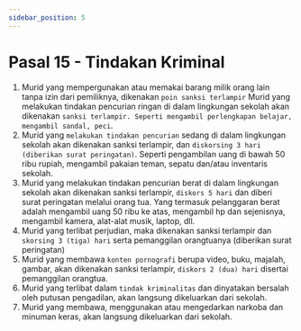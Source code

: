 ```yaml
---
sidebar_position: 5
---
```


# Pasal 15 - Tindakan Kriminal
1. Murid yang mempergunakan atau memakai barang milik orang lain tanpa izin dari pemiliknya, dikenakan `poin sanksi terlampir` Murid yang melakukan tindakan pencurian ringan di dalam lingkungan sekolah akan dikenakan `sanksi terlampir. Seperti mengambil perlengkapan belajar, mengambil sandal, peci`.
2. Murid yang `melakukan tindakan pencurian` sedang di dalam lingkungan sekolah akan dikenakan sanksi terlampir, dan `diskorsing 3 hari (diberikan surat peringatan)`. Seperti pengambilan uang di bawah 50 ribu rupiah, mengambil pakaian teman, sepatu dan/atau inventaris sekolah.
3. Murid yang melakukan tindakan pencurian berat di dalam lingkungan sekolah akan dikenakan sanksi terlampir, `diskors 5 hari` dan diberi surat peringatan melalui orang tua. Yang termasuk pelanggaran berat adalah mengambil uang 50 ribu ke atas, mengambil hp dan sejenisnya, mengambil kamera, alat-alat musik, laptop, dll. 
4. Murid yang terlibat perjudian, maka dikenakan sanksi terlampir dan `skorsing 3 (tiga) hari` serta pemanggilan orangtuanya (diberikan surat peringatan)
5. Murid yang membawa `konten pornografi` berupa video, buku, majalah, gambar, akan dikenakan sanksi terlampir, `diskors 2 (dua) hari` disertai pemanggilan orangtua.
7. Murid yang terlibat dalam `tindak kriminalitas` dan dinyatakan bersalah oleh putusan pengadilan, akan langsung dikeluarkan dari sekolah.
8. Murid  yang membawa, menggunakan atau mengedarkan narkoba dan minuman keras, akan langsung dikeluarkan dari sekolah. 